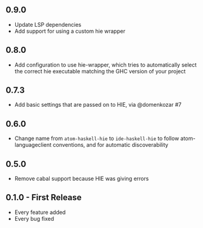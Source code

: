 ## 0.9.0
* Update LSP dependencies
* Add support for using a custom hie wrapper

## 0.8.0
* Add configuration to use hie-wrapper, which tries to automatically select the correct hie executable matching the GHC version of your project

## 0.7.3
* Add basic settings that are passed on to HIE, via @domenkozar #7

## 0.6.0
* Change name from `atom-haskell-hie` to `ide-haskell-hie` to follow atom-languageclient conventions, and for automatic discoverability

## 0.5.0
* Remove cabal support because HIE was giving errors

## 0.1.0 - First Release
* Every feature added
* Every bug fixed
